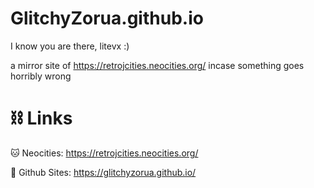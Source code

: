 # GlitchyZorua.github.io


I know you are there, litevx :)

a mirror site of https://retrojcities.neocities.org/ incase something goes horribly wrong

# ⛓️ Links
🐱 Neocities: https://retrojcities.neocities.org/

🦑 Github Sites: https://glitchyzorua.github.io/
